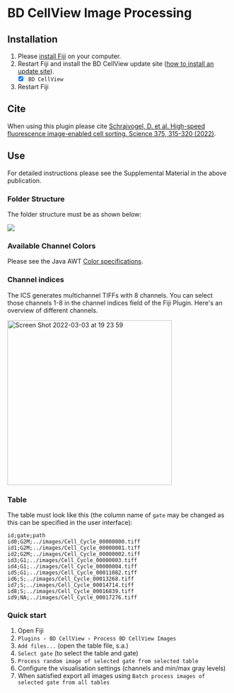 # BD CellView Image Processing

## Installation

1. Please [install Fiji](https://fiji.sc) on your computer.
2. Restart Fiji and install the BD CellView update site ([how to install an update site](https://imagej.net/Following_an_update_site#Introduction)).
    - [X] `BD CellView`
3. Restart Fiji

## Cite

When using this plugin please cite [Schraivogel, D. et al. High-speed fluorescence image-enabled cell sorting. Science 375, 315-320 (2022)](https://www.science.org/doi/10.1126/science.abj3013).

## Use

For detailed instructions please see the Supplemental Material in the above publication.

### Folder Structure 

The folder structure must be as shown below:

<img src="https://user-images.githubusercontent.com/2157566/93058267-71d7eb00-f66f-11ea-9254-0e4ec986931c.png">

### Available Channel Colors

Please see the Java AWT [Color specifications](https://docs.oracle.com/javase/7/docs/api/java/awt/Color.html). 

### Channel indices

The ICS generates multichannel TIFFs with 8 channels. You can select those channels 1-8 in the channel indices field of the Fiji Plugin. Here's an overview of different channels.

<img width="372" alt="Screen Shot 2022-03-03 at 19 23 59" src="https://user-images.githubusercontent.com/17741956/156627967-10fa87dc-4933-4cd9-bd46-27c215081488.png">

### Table

The table must look like this (the column name of `gate` may be changed as this can be specified in the user interface):

```
id;gate;path
id0;G2M;../images/Cell_Cycle_00000000.tiff
id1;G2M;../images/Cell_Cycle_00000001.tiff
id2;G2M;../images/Cell_Cycle_00000002.tiff
id3;G1;../images/Cell_Cycle_00000003.tiff
id4;G1;../images/Cell_Cycle_00000004.tiff
id5;G1;../images/Cell_Cycle_00011082.tiff
id6;S;../images/Cell_Cycle_00013268.tiff
id7;S;../images/Cell_Cycle_00014714.tiff
id8;S;../images/Cell_Cycle_00016839.tiff
id9;NA;../images/Cell_Cycle_00017276.tiff
```

### Quick start

1. Open Fiji
2. `Plugins › BD CellView › Process BD CellView Images`
3. `Add files...` (open the table file, s.a.)
4. `Select gate` (to select the table and gate)
5. `Process random image of selected gate from selected table`
6. Configure the visualisation settings (channels and min/max gray levels)
7. When satisfied export all images using `Batch process images of selected gate from all tables` 
